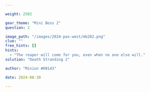 ```yaml
---

weight: 2502

gear_theme: "Mini Boss 2"
question: 2

image_path: "/images/2024-pax-west/mb202.png"
clue: ""
free_hints: []
hints:
  - "The reaper will come for you, even when no one else will."
solution: "Death Stranding 2"

author: "Minion #00143"

date: 2024-08-30

---
```


